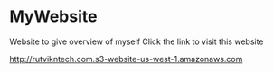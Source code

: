 # MyWebsite
Website to give overview of myself
Click the link to visit this website 


http://rutvikntech.com.s3-website-us-west-1.amazonaws.com
